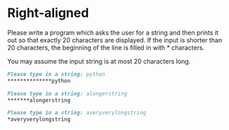 
# Right-aligned

Please write a program which asks the user for a string and then prints it out so that exactly 20 characters are displayed. If the input is shorter than 20 characters, the beginning of the line is filled in with * characters.

You may assume the input string is at most 20 characters long.

```markdown
Please type in a string: python
**************python
```

```markdown
Please type in a string: alongerstring
*******alongerstring
```

```markdown
Please type in a string: averyverylongstring
*averyverylongstring
```
